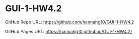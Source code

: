 # GUI-1-HW4.2

GitHub Repo URL: https://github.com/hannahg10/GUI-1-HW4.2

GitHub Pages URL: https://hannahg10.github.io/GUI-1-HW4.2/
